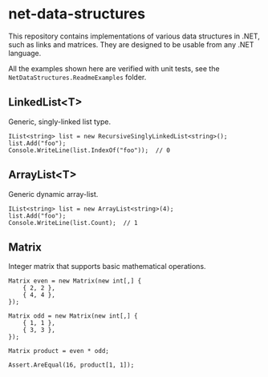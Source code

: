 # net-data-structures

This repository contains implementations of various data structures in .NET, such as links and matrices.
They are designed to be usable from any .NET language.

All the examples shown here are verified with unit tests, see the `NetDataStructures.ReadmeExamples` folder.

## LinkedList&lt;T&gt;

Generic, singly-linked list type.

```CSharp
IList<string> list = new RecursiveSinglyLinkedList<string>();
list.Add("foo");
Console.WriteLine(list.IndexOf("foo"));  // 0
```

## ArrayList&lt;T&gt;

Generic dynamic array-list.

```CSharp
IList<string> list = new ArrayList<string>(4);
list.Add("foo");
Console.WriteLine(list.Count);  // 1
```

## Matrix

Integer matrix that supports basic mathematical operations.

```CSharp
Matrix even = new Matrix(new int[,] {
    { 2, 2 },
    { 4, 4 },
});

Matrix odd = new Matrix(new int[,] {
    { 1, 1 },
    { 3, 3 },
});

Matrix product = even * odd;

Assert.AreEqual(16, product[1, 1]);
```
